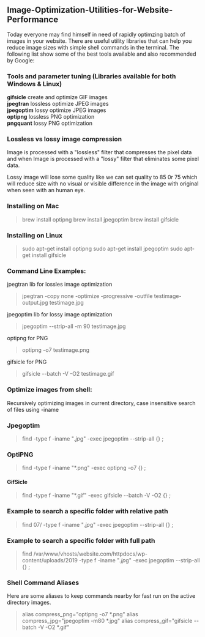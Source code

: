 ## Image-Optimization-Utilities-for-Website-Performance
Today everyone may find himself in need of rapidly optimzing batch of images in your website. There are useful utility libraries that can help you reduce image sizes with simple shell commands in the terminal. The following list show some of the best tools available and also recommended by Google:

### Tools and parameter tuning (Libraries available for both Windows & Linux)

<strong>gifsicle</strong> 	create and optimize GIF images<br />
<strong>jpegtran</strong> 	lossless optimize JPEG images<br />
<strong>jpegoptim</strong>       lossy optimize JPEG images<br />
<strong>optipng</strong> 	lossless PNG optimization<br />
<strong>pngquant</strong> 	lossy PNG optimization<br />

### Lossless vs lossy image compression

Image is processed with a "lossless" filter that compresses the pixel data and when Image is processed with a "lossy" filter that eliminates some pixel data.

Lossy image will lose some quality like we can set quality to 85 0r 75 which will reduce size with no visual or visible difference in the image with original when seen with an human eye.

### Installing on Mac

> brew install optipng
> brew install jpegoptim
> brew install gifsicle

### Installing on Linux

> sudo apt-get install optipng
> sudo apt-get install jpegoptim
> sudo apt-get install gifsicle

### Command Line Examples:

jpegtran lib for lossles image optimization<br />
> jpegtran -copy none -optimize -progressive -outfile testimage-output.jpg testimage.jpg

jpegoptim lib for lossy image optimization<br />
> jpegoptim --strip-all -m 90 testimage.jpg

optipng for PNG<br />
> optipng -o7 testimage.png

gifsicle for PNG<br />
> gifsicle --batch -V -O2 testimage.gif

### Optimize images from shell:
Recursively optimizing images in current directory, case insensitive search of files using -iname

### Jpegoptim
> find -type f -iname "*.jp*g" -exec jpegoptim --strip-all {} \;

### OptiPNG
> find -type f -iname "*.png" -exec optipng -o7 {} \;

#### GifSicle
> find -type f -iname "*.gif" -exec gifsicle --batch -V -O2 {} \;

### Example to search a specific folder with relative path
> find 07/ -type f -iname "*.jp*g" -exec jpegoptim --strip-all {} \;

### Example to search a specific folder with full path
> find /var/www/vhosts/website.com/httpdocs/wp-content/uploads/2019 -type f -iname "*.jp*g" -exec jpegoptim --strip-all {} \;


### Shell Command Aliases
Here are some aliases to keep commands nearby for fast run on the active directory images.

> alias compress_png="optipng -o7 *.png"
> alias compress_jpg="jpegoptim -m80 *.jpg"
> alias compress_gif="gifsicle --batch -V -O2 *.gif"
